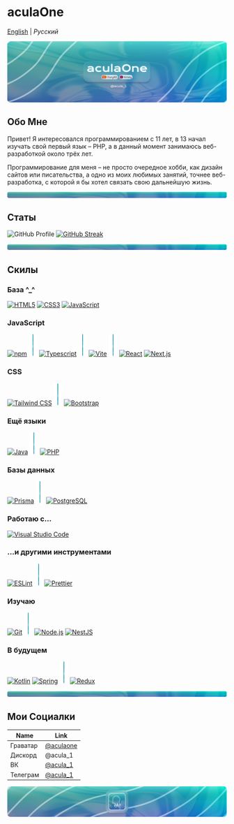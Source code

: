 # aculaOne

[English](README.md) | _Русский_

![banner](./assets/img/github_banner.png)

## Обо Мне

Привет! Я интересовался программированием с 11 лет, в 13 начал изучать свой первый язык – PHP, а в данный момент занимаюсь веб-разработкой около трёх лет.

Программирование для меня – не просто очередное хобби, как дизайн сайтов или писательства, а одно из моих любимых занятий, точнее веб-разработка, с которой я бы хотел связать свою дальнейшую жизнь.

![divider](./assets/img/github_divider.png)

## Статы

![GitHub Profile](http://github-profile-summary-cards.vercel.app/api/cards/profile-details?username=aculaOne&theme=prussian)
[![GitHub Streak](https://streak-stats.demolab.com?user=aculaOne&theme=prussian&border_radius=5&locale=ru)](https://git.io/streak-stats)

![divider](./assets/img/github_divider.png)

## Скилы

### База ^\_^

<a href="https://www.w3.org/TR/html5/" title="HTML5"><img src="https://github.com/get-icon/geticon/raw/master/icons/html-5.svg" alt="HTML5" width="50px" height="50px"></a>
<a href="https://www.w3.org/TR/CSS/" title="CSS3"><img src="https://github.com/get-icon/geticon/raw/master/icons/css-3.svg" alt="CSS3" width="50px" height="50px"></a>
<a href="https://developer.mozilla.org/en-US/docs/Web/JavaScript" title="JavaScript"><img src="https://github.com/get-icon/geticon/raw/master/icons/javascript.svg" alt="JavaScript" width="50px" height="50px"></a>

### JavaScript

<a href="https://www.npmjs.com/" title="npm"><img src="https://github.com/get-icon/geticon/raw/master/icons/npm.svg" alt="npm" width="50px" height="50px"></a>
<img src="./assets/img/github_separator.png" alt="separator" width="20px" height="50px">
<a href="https://www.typescriptlang.org/" title="Typescript"><img src="https://github.com/get-icon/geticon/raw/master/icons/typescript-icon.svg" alt="Typescript" width="50px" height="50px"></a>
<img src="./assets/img/github_separator.png" alt="separator" width="20px" height="50px">
<a href="https://vitejs.dev/" title="Vite"><img src="https://github.com/get-icon/geticon/raw/master/icons/vite.svg" alt="Vite" width="50px" height="50px"></a>
<img src="./assets/img/github_separator.png" alt="separator" width="20px" height="50px">
<a href="https://reactjs.org/" title="React"><img src="https://github.com/get-icon/geticon/raw/master/icons/react.svg" alt="React" width="50px" height="50px"></a>
<a href="https://nextjs.org/" title="Next.js"><img src="https://github.com/get-icon/geticon/raw/master/icons/nextjs-icon.svg" alt="Next.js" width="50px" height="50px"></a>

### CSS

<a href="https://tailwindcss.com/" title="Tailwind CSS"><img src="https://github.com/get-icon/geticon/raw/master/icons/tailwindcss-icon.svg" alt="Tailwind CSS" width="50px" height="50px"></a>
<img src="./assets/img/github_separator.png" alt="separator" width="20px" height="50px">
<a href="https://getbootstrap.com/" title="Bootstrap"><img src="https://github.com/get-icon/geticon/raw/master/icons/bootstrap.svg" alt="Bootstrap" width="50px" height="50px"></a>

### Ещё языки

<a href="https://www.java.com/" title="Java"><img src="https://github.com/get-icon/geticon/raw/master/icons/java.svg" alt="Java" width="50px" height="50px"></a>
<img src="./assets/img/github_separator.png" alt="separator" width="20px" height="50px">
<a href="https://php.net/" title="PHP"><img src="https://github.com/get-icon/geticon/raw/master/icons/php.svg" alt="PHP" width="50px" height="50px"></a>

### Базы данных

<a href="https://www.prisma.io/" title="Prisma"><img src="https://github.com/get-icon/geticon/raw/master/icons/prisma.svg" alt="Prisma" width="50px" height="50px"></a>
<img src="./assets/img/github_separator.png" alt="separator" width="20px" height="50px">
<a href="https://www.postgresql.org/" title="PostgreSQL"><img src="https://github.com/get-icon/geticon/raw/master/icons/postgresql.svg" alt="PostgreSQL" width="50px" height="50px"></a>

### Работаю с…

<a href="https://code.visualstudio.com/" title="Visual Studio Code"><img src="https://github.com/get-icon/geticon/raw/master/icons/visual-studio-code.svg" alt="Visual Studio Code" width="50px" height="50px"></a>

### …и другими инструментами

<a href="https://eslint.org/" title="ESLint"><img src="https://github.com/get-icon/geticon/raw/master/icons/eslint.svg" alt="ESLint" width="50px" height="50px"></a>
<img src="./assets/img/github_separator.png" alt="separator" width="20px" height="50px">
<a href="https://prettier.io/" title="Prettier"><img src="https://github.com/get-icon/geticon/raw/master/icons/prettier.svg" alt="Prettier" width="50px" height="50px"></a>

### Изучаю

<a href="https://git-scm.com/" title="Git"><img src="https://github.com/get-icon/geticon/raw/master/icons/git-icon.svg" alt="Git" width="50px" height="50px"></a>
<img src="./assets/img/github_separator.png" alt="separator" width="20px" height="50px">
<a href="https://nodejs.org/" title="Node.js"><img src="https://github.com/get-icon/geticon/raw/master/icons/nodejs-icon.svg" alt="Node.js" width="50px" height="50px"></a>
<a href="https://nestjs.com/" title="NestJS"><img src="https://github.com/get-icon/geticon/raw/master/icons/nestjs.svg" alt="NestJS" width="50px" height="50px"></a>

### В будущем

<a href="https://kotlinlang.org/" title="Kotlin"><img src="https://github.com/get-icon/geticon/raw/master/icons/kotlin.svg" alt="Kotlin" width="50px" height="50px"></a>
<a href="https://spring.io/" title="Spring"><img src="https://github.com/get-icon/geticon/raw/master/icons/spring.svg" alt="Spring" width="50px" height="50px"></a>
<img src="./assets/img/github_separator.png" alt="separator" width="20px" height="50px">
<a href="https://redux.js.org/" title="Redux"><img src="https://github.com/get-icon/geticon/raw/master/icons/redux.svg" alt="Redux" width="50px" height="50px"></a>

![divider](./assets/img/github_divider.png)

## Мои Социалки

| Name     | Link                                       |
| -------- | ------------------------------------------ |
| Граватар | [@aculaone](https://gravatar.com/aculaone) |
| Дискорд  | @acula_1                                   |
| ВК       | [@acula_1](https://vk.com/acula_1)         |
| Телеграм | [@acula_1](https://t.me/acula_1)           |

![footer](./assets/img/github_footer.png)
